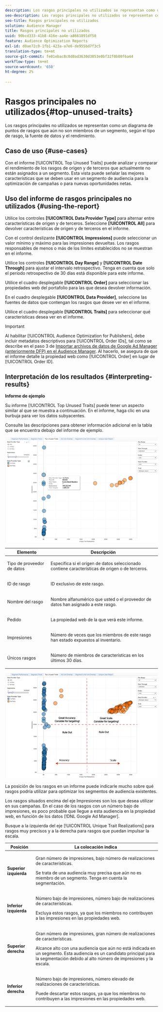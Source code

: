 ```yaml
---
description: Los rasgos principales no utilizados se representan como un diagrama de puntos de rasgos que aún no son miembros de un segmento, según el tipo de rasgo, la fuente de datos y el rendimiento.
seo-description: Los rasgos principales no utilizados se representan como un diagrama de puntos de rasgos que aún no son miembros de un segmento, según el tipo de rasgo, la fuente de datos y el rendimiento.
seo-title: Rasgos principales no utilizados
solution: Audience Manager
title: Rasgos principales no utilizados
uuid: 90bcd333-41b8-416e-aa4e-a8661891df50
feature: Audience Optimization Reports
exl-id: d0ae72c0-1fb1-423a-a7e6-de955bd7f3c5
translation-type: tm+mt
source-git-commit: fe01ebac8c0d0ad3630d3853e0bf32f0b00f6a44
workflow-type: tm+mt
source-wordcount: '650'
ht-degree: 2%

---
```


# Rasgos principales no utilizados{#top-unused-traits}

Los rasgos principales no utilizados se representan como un diagrama de puntos de rasgos que aún no son miembros de un segmento, según el tipo de rasgo, la fuente de datos y el rendimiento.

## Caso de uso {#use-cases}

Con el informe [!UICONTROL Top Unused Traits] puede analizar y comparar el rendimiento de los rasgos de origen y de terceros que actualmente no están asignados a un segmento. Esta vista puede señalar las mejores características que se deben usar en un segmento de audiencia para la optimización de campañas o para nuevas oportunidades netas.

## Uso del informe de rasgos principales no utilizados {#using-the-report}

Utilice los controles **[!UICONTROL Data Provider Type]** para alternar entre características de origen y de terceros. Seleccione **[!UICONTROL All]** para devolver características de origen y de terceros en el informe.

Con el control deslizante **[!UICONTROL Impressions]** puede seleccionar un valor mínimo y máximo para las impresiones devueltas. Los rasgos responsables de menos o más de los límites establecidos no se muestran en el informe.

Utilice los controles **[!UICONTROL Day Range]** y **[!UICONTROL Date Through]** para ajustar el intervalo retrospectivo. Tenga en cuenta que solo el período retrospectivo de 30 días está disponible para este informe.

Utilice el cuadro desplegable **[!UICONTROL Order]** para seleccionar las propiedades web del portafolio para las que desea devolver información.

En el cuadro desplegable **[!UICONTROL Data Provider]**, seleccione las fuentes de datos que contengan los rasgos que desee ver en el informe.

Utilice el cuadro desplegable **[!UICONTROL Traits]** para seleccionar qué características desea ver en el informe.

>[!IMPORTANT]
>
>Al habilitar [!UICONTROL Audience Optimization for Publishers], debe incluir metadatos descriptivos para [!UICONTROL Order IDs], tal como se describe en el paso 3 de [Importar archivos de datos de Google Ad Manager (anteriormente DFP) en el Audience Manager](../../../reporting/audience-optimization-reports/aor-publishers/import-dfp.md). Al hacerlo, se asegura de que el informe detalle la propiedad web como [!UICONTROL Order] en lugar de [!UICONTROL Order ID].

## Interpretación de los resultados {#interpreting-results}

**Informe de ejemplo**

Su informe [!UICONTROL Top Unused Traits] puede tener un aspecto similar al que se muestra a continuación. En el informe, haga clic en una burbuja para ver los datos subyacentes.

Consulte las descripciones para obtener información adicional en la tabla que se encuentra debajo del informe de ejemplo.

![](assets/publisher_unused_traits.png)

<table id="table_AFE2540583C34835B04584693ADFD26A"> 
 <thead> 
  <tr> 
   <th colname="col1" class="entry"> Elemento </th> 
   <th colname="col2" class="entry"> Descripción </th> 
  </tr>
 </thead>
 <tbody> 
  <tr> 
   <td colname="col1"> <p><span class="wintitle"> Tipo de proveedor de datos</span> </p> </td> 
   <td colname="col2"> <p>Especifica si el origen de datos seleccionado contiene características de origen o de terceros. </p> </td> 
  </tr> 
  <tr> 
   <td colname="col1"> <p><span class="wintitle"> ID de rasgo</span> </p> </td> 
   <td colname="col2"> <p>ID exclusivo de este rasgo. </p> </td> 
  </tr> 
  <tr> 
   <td colname="col1"> <p><span class="wintitle"> Nombre del rasgo</span> </p> </td> 
   <td colname="col2"> <p>Nombre alfanumérico que usted o el proveedor de datos han asignado a este rasgo. </p> </td> 
  </tr> 
  <tr> 
   <td colname="col1"> <p><span class="wintitle"> Pedido</span> </p> </td> 
   <td colname="col2"> <p>La propiedad web de la que verá este informe. </p> </td> 
  </tr> 
  <tr> 
   <td colname="col1"> <p><span class="wintitle"> Impresiones</span> </p> </td> 
   <td colname="col2"> <p>Número de veces que los miembros de este rasgo han estado expuestos al inventario. </p> </td> 
  </tr> 
  <tr> 
   <td colname="col1"> <p><span class="wintitle"> Únicos rasgos</span> </p> </td> 
   <td colname="col2"> <p>Número de miembros de características en los últimos 30 días. </p> </td> 
  </tr> 
 </tbody> 
</table>

![](assets/publisher_unused_traits_final.png)

La posición de los rasgos en un informe puede indicarle mucho sobre qué rasgos podría utilizar para optimizar los segmentos de audiencia existentes.

Los rasgos situados encima del eje Impresiones son los que desea utilizar en sus campañas. En el caso de los rasgos con un número bajo de impresiones, es poco probable que llegue a esta audiencia en la propiedad web, en función de los datos [!DNL Google Ad Manager].

Busque a la izquierda del eje [!UICONTROL Unique Trait Realizations] para rasgos muy precisos y a la derecha para rasgos que puedan impulsar la escala.

<table id="table_A29253B30DFA4CD7B3B7C320DE0BDEA4"> 
 <thead> 
  <tr> 
   <th colname="col1" class="entry"> Posición </th> 
   <th colname="col2" class="entry"> La colocación indica </th> 
  </tr> 
 </thead>
 <tbody> 
  <tr> 
   <td colname="col1"> <p> <b>Superior izquierda</b> </p> </td> 
   <td colname="col2"> <p>Gran número de impresiones, bajo número de realizaciones de características. </p> <p>Se trata de una audiencia muy precisa que aún no es miembro de un segmento. Tenga en cuenta la segmentación. </p> </td> 
  </tr> 
  <tr> 
   <td colname="col1"> <p> <b>Inferior izquierda</b> </p> </td> 
   <td colname="col2"> <p>Número bajo de impresiones, número bajo de realizaciones de características. </p> <p> Excluya estos rasgos, ya que los miembros no contribuyen a las impresiones en las propiedades web. </p> </td> 
  </tr> 
  <tr> 
   <td colname="col1"> <p> <b>Superior derecha</b> </p> </td> 
   <td colname="col2"> <p>Gran número de impresiones, gran número de realizaciones de características. </p> <p>Alcance alto con una audiencia que aún no está indicada en un segmento. Esta audiencia es un candidato principal para la segmentación debido al alto número de impresiones y la escala. </p> </td> 
  </tr> 
  <tr> 
   <td colname="col1"> <p> <b>Inferior derecha</b> </p> </td> 
   <td colname="col2"> <p>Número bajo de impresiones, número elevado de realizaciones de características. </p> <p> Puede descartar estos rasgos, ya que los miembros no contribuyen a las impresiones en las propiedades web. </p> </td> 
  </tr> 
 </tbody> 
</table>
